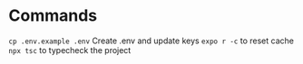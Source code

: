 # Commands
```cp .env.example .env``` Create .env and update keys
```expo r -c``` to reset cache
```npx tsc``` to typecheck the project



